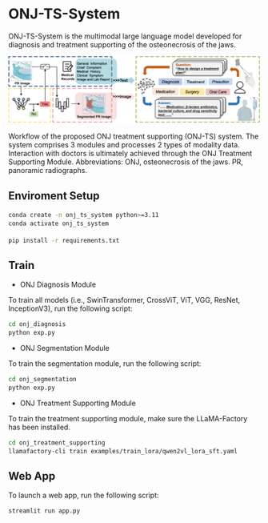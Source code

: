 # ONJ-TS-System

ONJ-TS-System is the multimodal large language model developed for diagnosis and treatment supporting of the osteonecrosis of the jaws.

![](asset/pipeline.png)

Workflow of the proposed ONJ treatment supporting (ONJ-TS) system. The system comprises 3 modules and processes 2 types of modality data. Interaction with doctors is ultimately achieved through the ONJ Treatment Supporting Module.
Abbreviations: ONJ, osteonecrosis of the jaws. PR, panoramic radiographs.

## Enviroment Setup
```bash
conda create -n onj_ts_system python>=3.11
conda activate onj_ts_system

pip install -r requirements.txt
```

## Train

- ONJ Diagnosis Module

To train all models (i.e., SwinTransformer, CrossViT, ViT, VGG, ResNet, InceptionV3), run the following script:

```bash
cd onj_diagnosis
python exp.py
```

- ONJ Segmentation Module

To train the segmentation module, run the following script:

```bash
cd onj_segmentation
python exp.py
```

- ONJ Treatment Supporting Module

To train the treatment supporting module, make sure the LLaMA-Factory has been installed.

```bash
cd onj_treatment_supporting
llamafactory-cli train examples/train_lora/qwen2vl_lora_sft.yaml
```

## Web App

To launch a web app, run the following script:

```bash
streamlit run app.py
```
